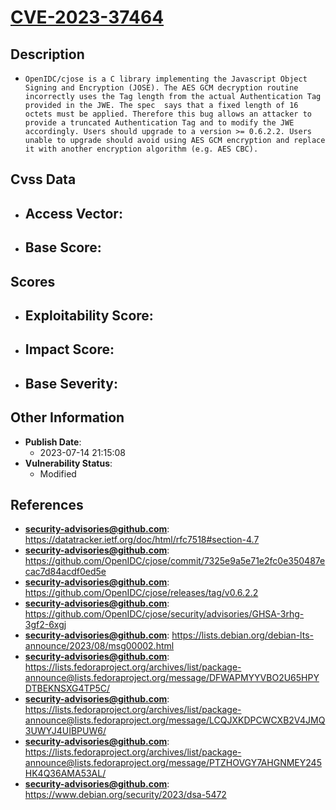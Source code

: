 
# [CVE-2023-37464](https://datatracker.ietf.org/doc/html/rfc7518#section-4.7)

## Description

- `OpenIDC/cjose is a C library implementing the Javascript Object Signing and Encryption (JOSE). The AES GCM decryption routine incorrectly uses the Tag length from the actual Authentication Tag provided in the JWE. The spec  says that a fixed length of 16 octets must be applied. Therefore this bug allows an attacker to provide a truncated Authentication Tag and to modify the JWE accordingly. Users should upgrade to a version >= 0.6.2.2. Users unable to upgrade should avoid using AES GCM encryption and replace it with another encryption algorithm (e.g. AES CBC).`

## Cvss Data

- **Access Vector**:
  - 
- **Base Score**:
  - 

## Scores

- **Exploitability Score**:
  - 
- **Impact Score**:
  - 
- **Base Severity**:
  - 

## Other Information

- **Publish Date**:
  - 2023-07-14 21:15:08
- **Vulnerability Status**:
  - Modified

## References

- **security-advisories@github.com**: https://datatracker.ietf.org/doc/html/rfc7518#section-4.7
- **security-advisories@github.com**: https://github.com/OpenIDC/cjose/commit/7325e9a5e71e2fc0e350487ecac7d84acdf0ed5e
- **security-advisories@github.com**: https://github.com/OpenIDC/cjose/releases/tag/v0.6.2.2
- **security-advisories@github.com**: https://github.com/OpenIDC/cjose/security/advisories/GHSA-3rhg-3gf2-6xgj
- **security-advisories@github.com**: https://lists.debian.org/debian-lts-announce/2023/08/msg00002.html
- **security-advisories@github.com**: https://lists.fedoraproject.org/archives/list/package-announce@lists.fedoraproject.org/message/DFWAPMYYVBO2U65HPYDTBEKNSXG4TP5C/
- **security-advisories@github.com**: https://lists.fedoraproject.org/archives/list/package-announce@lists.fedoraproject.org/message/LCQJXKDPCWCXB2V4JMQ3UWYJ4UIBPUW6/
- **security-advisories@github.com**: https://lists.fedoraproject.org/archives/list/package-announce@lists.fedoraproject.org/message/PTZHOVGY7AHGNMEY245HK4Q36AMA53AL/
- **security-advisories@github.com**: https://www.debian.org/security/2023/dsa-5472
